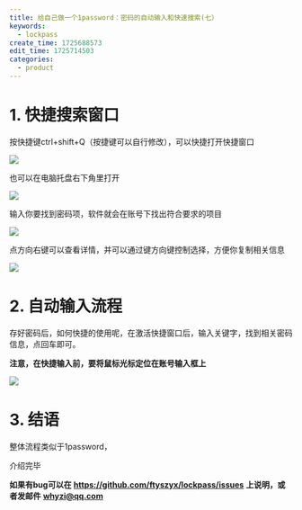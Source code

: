 ```yaml
---
title: 给自己做一个1password：密码的自动输入和快速搜索(七）
keywords:
  - lockpass
create_time: 1725688573
edit_time: 1725714503
categories:
  - product
---
```



# 1. 快捷搜索窗口

按快捷键ctrl+shift+Q（按捷键可以自行修改），可以快捷打开快捷窗口

<img src="/assets/TBaob5sXfocmIUxUKZfcrdrCnQM.png" src-width="596" class="markdown-img m-auto" src-height="79" align="center"/>

也可以在电脑托盘右下角里打开

<img src="/assets/XXzNb0MPkoNCh4xTJ42cI6iznZf.png" src-width="364" class="markdown-img m-auto" src-height="167" align="center"/>

输入你要找到密码项，软件就会在账号下找出符合要求的项目

<img src="/assets/DMWdbVSw9oApDgxjOdGc4NCHnM4.png" src-width="592" class="markdown-img m-auto" src-height="151" align="center"/>

点方向右键可以查看详情，并可以通过键方向键控制选择，方便你复制相关信息

<img src="/assets/NI2kblJvpotrXEx6tGyc5Faynmh.png" src-width="600" class="markdown-img m-auto" src-height="308" align="center"/>

# 2. 自动输入流程

存好密码后，如何快捷的使用呢，在激活快捷窗口后，输入关键字，找到相关密码信息，点回车即可。

 **注意，在快捷输入前，要将鼠标光标定位在账号输入框上**

<img src="/assets/I4PIbMANNoUqqXxYRz0cnfXMnNd.gif" src-width="1120" class="markdown-img m-auto" src-height="726" align="center"/>

# 3. 结语

整体流程类似于1password，

介绍完毕

 **如果有bug可以在** **https://github.com/ftyszyx/lockpass/issues** **上说明，或者发邮件** **whyzi@qq.com**

